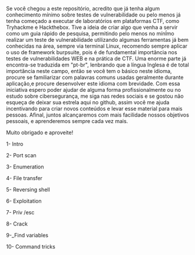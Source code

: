 Se você chegou a este repositório, acredito que já tenha algum conhecimento mínimo sobre testes de vulnerabilidade ou pelo menos já tenha começado a executar de laboratórios em plataformas CTF, como Tryhackme e Hackthebox. Tive a ideia de criar algo que venha a servir como um guia rápido de pesquisa, permitindo pelo menos no mínĺmo realizar um teste de vulnerabilidade utilizando algumas ferramentas já bem conhecidas na área, sempre via terminal Linux, recomendo sempre aplicar o uso de framework burpsuite, pois é de fundamental importância nos testes de vulnerabilidades WEB e na prática de CTF. Uma enorme parte já encontra-se traduzida em "pt-br", lenbrando que a língua Inglesa é de total importância neste campo, então se você tem o básico neste idioma, procure se familiarizar com palavras comuns usadas geralmente durante aplicação,e procure desenvolver este idioma com brevidade. Com essa iniciativa espero poder ajudar de alguma forma profissionalmente ou no estudo sobre cibersegurança, me siga nas redes sociais e se gostou não esqueça de deixar sua estrela aqui no github, assim você me ajuda incentivando para criar novos conteúdos e levar esse material para mais pessoas. Afinal, juntos alcançaremos com mais facilidade nossos objetivos pessoais, e aprenderemos sempre cada vez mais.

Muito obrigado e aproveite!

1- Intro

2- Port scan

3- Enumeration

4- File transfer

5- Reversing shell

6- Exploitation

7- Priv /esc

8- Crack

9-_Find variables

10- Command tricks
